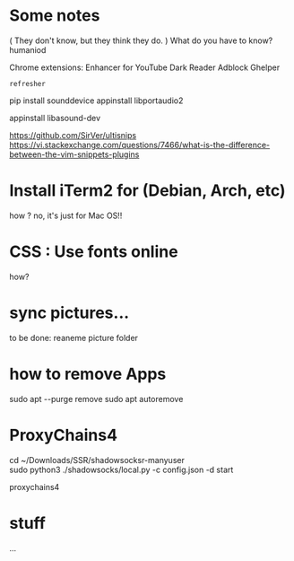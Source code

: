 # Some notes

( They don't know, but they think they do. )
What do you have to know?
humaniod

Chrome extensions:
    Enhancer for YouTube
    Dark Reader
    Adblock
    Ghelper

    refresher


pip install sounddevice
appinstall libportaudio2

appinstall libasound-dev


https://github.com/SirVer/ultisnips
https://vi.stackexchange.com/questions/7466/what-is-the-difference-between-the-vim-snippets-plugins

# Install iTerm2 for (Debian, Arch, etc)
how ?
no, it's just for Mac OS!!

# CSS : Use fonts online
how?

# sync pictures...
to be done: reaneme picture folder

# how to remove Apps
sudo apt --purge remove <package-name>
sudo apt autoremove

# ProxyChains4

cd ~/Downloads/SSR/shadowsocksr-manyuser                               
sudo python3 ./shadowsocks/local.py -c config.json -d start            

proxychains4 <commands>  


# stuff
...
